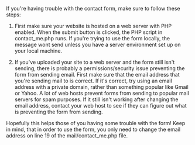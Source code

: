 If you're having trouble with the contact form, make sure to follow these steps:

1. First make sure your website is hosted on a web server with PHP enabled. When the submit button is clicked, the PHP script in contact_me.php runs. If you're trying to use the form locally, the message wont send unless you have a server environment set up on your local machine.

2. If you've uploaded your site to a web server and the form still isn't sending, there is probably a permissions/security issue preventing the form from sending email. First make sure that the email address that you're sending mail to is correct. If it's correct, try using an email address with a private domain, rather than something popular like Gmail or Yahoo. A lot of web hosts prevent forms from sending to popular mail servers for spam purposes. If it still isn't working after changing the email address, contact your web host to see if they can figure out what is preventing the form from sending.

Hopefully this helps those of you having some trouble with the form! Keep in mind, that in order to use the form, you only need to change the email address on line 19 of the mail/contact_me.php file.